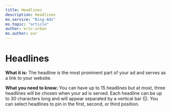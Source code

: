```yaml
---
title: Headlines
description: Headlines
ms.service: "Bing-Ads"
ms.topic: "article"
author: eric-urban
ms.author: eur
---
```


# Headlines

**What it is:**  The headline is the most prominent part of your ad and serves as a link to your website.

**What you need to know:**  You can have up to 15 headlines but at most, three headlines will be chosen when your ad is served. Each headline can be up to 30 characters long and will appear separated by a vertical bar (|). You can select headlines to pin in the first, second, or third position.


